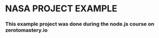 # NASA PROJECT EXAMPLE #

### This example project was done during the node.js course on zerotomastery.io ###
